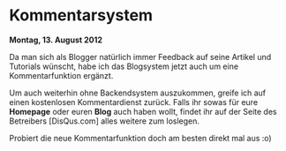 # Kommentarsystem #
**Montag, 13. August 2012**  

Da man sich als Blogger natürlich immer Feedback auf seine Artikel und Tutorials wünscht, habe ich das Blogsystem jetzt auch um eine Kommentarfunktion ergänzt.  

Um auch weiterhin ohne Backendsystem auszukommen, greife ich auf einen kostenlosen Kommentardienst zurück. Falls ihr sowas für eure **Homepage** oder euren **Blog** auch haben wollt, findet ihr auf der Seite des Betreibers [DisQus.com] alles weitere zum loslegen.  

Probiert die neue Kommentarfunktion doch am besten direkt mal aus :o)

[disqus]: http://www.disqus.com